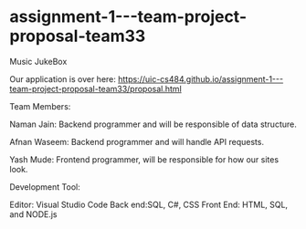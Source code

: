 ﻿# assignment-1---team-project-proposal-team33
Music JukeBox

Our application is over here:  https://uic-cs484.github.io/assignment-1---team-project-proposal-team33/proposal.html

Team Members:

Naman Jain: Backend programmer and will be responsible of data structure.

Afnan Waseem: Backend programmer and will handle API requests.

Yash Mude: Frontend programmer, will be responsible for how our sites look.

Development Tool:

Editor: Visual Studio Code
Back end:SQL, C#, CSS
Front End: HTML, SQL, and NODE.js
